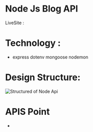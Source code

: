# Node Js Blog API

LiveSite : 

# Technology : 
-  express dotenv mongoose nodemon

# Design Structure: 

 ![Structured of Node Api ](https://i.ibb.co/cyRSz0T/Blog-img.png)

# APIS Point 

- 
